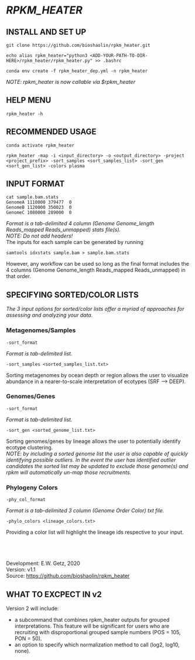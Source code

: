 # ***RPKM_HEATER*** #

## INSTALL AND SET UP ##

	git clone https://github.com/bioshaolin/rpkm_heater.git
	
	echo alias rpkm_heater="python3 <ADD-YOUR-PATH-TO-DIR-HERE>/rpkm_heater/rpkm_heater.py" >> .bashrc
	
	conda env create -f rpkm_heater_dep.yml -n rpkm_heater

*NOTE: rpkm_heater is now callable via $rpkm_heater*

## HELP MENU ##
	rpkm_heater -h

## RECOMMENDED USAGE ##
	conda activate rpkm_heater
	
	rpkm_heater -map -i <input_directory> -o <output_directory> -project <project_prefix> -sort_samples <sort_samples_list> -sort_gen <sort_gen_list> -colors plasma

## INPUT FORMAT ##
	cat sample.bam.stats
	GenomeA	1110000	379477	0
	GenomeB	1120000	350023	0
	GenomeC	1080000	289000	0
*Format is a tab-delimited 4 column (Genome	Genome_length	Reads_mapped	Reads_unmapped) stats file(s).* \
*NOTE: Do not add headers!* \
The inputs for each sample can be generated by running

	samtools idxstats sample.bam > sample.bam.stats
However, any workflow can be used so long as the final format includes the 4 columns (Genome	Genome_length	Reads_mapped	Reads_unmapped) in that order.
	
## SPECIFYING SORTED/COLOR LISTS ##

*The 3 input options for sorted/color lists offer a myriad of approaches for assessing and analyzing your data.*

### Metagenomes/Samples ###
	-sort_format
*Format is tab-delimited list.*
	
	-sort_samples <sorted_samples_list.txt>
Sorting metagenomes by ocean depth or region allows the user to visualize abundance in a nearer-to-scale interpretation of ecotypes (SRF --> DEEP).

### Genomes/Genes ###
	-sort_format
*Format is tab-delimited list.*
	
	-sort_gen <sorted_genome_list.txt>
Sorting genomes/genes by lineage allows the user to potentially identify ecotype clustering. \
	*NOTE: by including a sorted genome list the user is also capable of quickly identifying possible outliers. In the event the user has
	identified outlier candidates the sorted list may be updated to exclude those genome(s) and rpkm will automatically un-map those recruitments.*

### Phylogeny Colors ###
	-phy_col_format
*Format is a tab-delimited 3 column (Genome	Order	Color) txt file.*

	-phylo_colors <lineage_colors.txt>
Providing a color list will highlight the lineage ids respective to your input.
\
\
\
\
\
Development: E.W. Getz, 2020 \
Version: v1.1 \
Source: https://github.com/bioshaolin/rpkm_heater

## WHAT TO EXCPECT IN v2 ##
Version 2 will include:
* a subcommand that combines rpkm_heater outputs for grouped interpretations. This feature will be significant for users who are recruiting with disproportional grouped sample numbers (POS = 105, PON = 50).
* an option to specify which normalization method to call (log2, log10, none).
